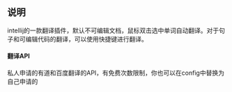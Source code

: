 ## 说明
intellij的一款翻译插件，默认不可编辑文档，鼠标双击选中单词自动翻译。对于句子和可编辑代码的翻译，可以使用快捷键进行翻译。
#### 翻译API
私人申请的有道和百度翻译的API，有免费次数限制，你也可以在config中替换为自己申请的